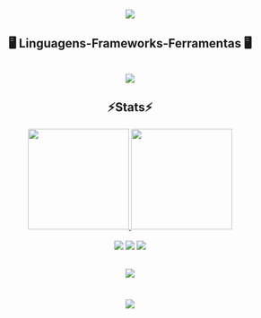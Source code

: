 

<h1 align="center">
<img src="https://readme-typing-svg.herokuapp.com/?font=Righteous&size=35&center=true&vCenter=true&width=500&height=70&duration=4000&lines=olá!+👋;+me+chamo+Antony!;" />
</h1>
<div align="center" >
<h2 align="center" >🖥️ Linguagens-Frameworks-Ferramentas 🖥️</h2>
</br>
<img src="https://skillicons.dev/icons?i=next,typescrip,thtml,css,github,git" />
</div>

<div align="center" >
    <h2 align="center" >⚡Stats⚡</h2>
</div>
<div align="center">
  <a href="https://github.com/AntonyRossiDeJesus">
    <img height="180em" src="https://github-readme-stats.vercel.app/api?username=AntonyRossiDeJesus&show_icons=true&theme=dark&include_all_commits=true&count_private=true"/>
    <img height="180em" src="https://github-readme-stats.vercel.app/api/top-langs/?username=AntonyRossiDeJesus&layout=compact&langs_count=7&theme=dark"/>
</div>
  </br>
 <div align="center">
  <a href="https://www.instagram.com/antonyrossibr/" target="_blank"><img src="https://img.shields.io/badge/-Instagram-%23E4405F?style=for-the-badge&logo=instagram&logoColor=white" target="_blank"></a> 
  <a href = "mailto:antonyrossidejesus@gmail.com"><img src="https://img.shields.io/badge/-Gmail-%23333?style=for-the-badge&logo=gmail&logoColor=white" target="_blank"></a>
   <a href="https://www.linkedin.com/in/antony-jesus-65ba83279/" target="_blank"><img src="https://img.shields.io/badge/-LinkedIn-%230077B5?style=for-the-badge&logo=linkedin&logoColor=white" target="_blank"></a> 
</div>

</br>
<p align="center">   <img alingn="center" src="https://profile-counter.glitch.me/AntonyRossiDeJesus/count.svg" /></p>

<h1 align="center">
<img src="https://readme-typing-svg.herokuapp.com/?font=Righteous&size=35&center=true&vCenter=true&width=500&height=70&duration=4000&lines=obrigado+pela+atenção!;" />
</h1>






